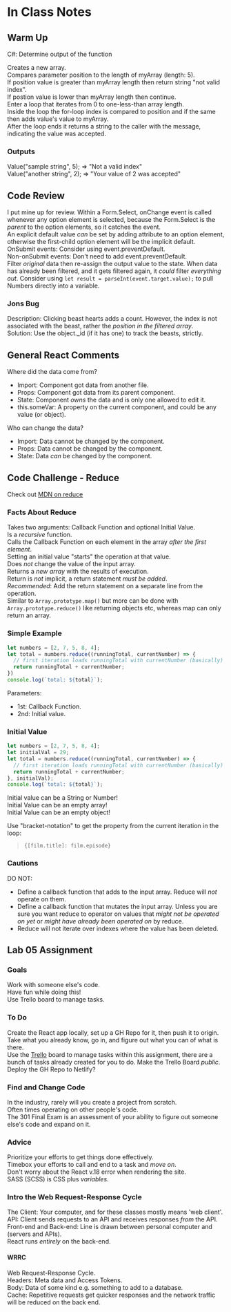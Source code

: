 # In Class Notes

## Warm Up

C#: Determine output of the function

Creates a new array.  
Compares parameter position to the length of myArray (length: 5).  
If position value is greater than myArray length then return string "not valid index".  
If postion value is lower than myArray length then continue.  
Enter a loop that iterates from 0 to one-less-than array length.  
Inside the loop the for-loop index is compared to position  and if the same then adds value's value to myArray.  
After the loop ends it returns a string to the caller with the message, indicating the value was accepted.  

### Outputs

Value("sample string", 5); => "Not a valid index"  
Value("another string", 2); => "Your value of 2 was accepted"  

## Code Review

I put mine up for review.
Within a Form.Select, onChange event is called whenever any option element is selected, because the Form.Select is the *parent* to the option elements, so it catches the event.  
An explicit default value *can* be set by adding attribute to an option element, otherwise the first-child option element will be the implicit default.  
OnSubmit events: Consider using event.preventDefault.  
Non-onSubmit events: Don't need to add event.preventDefault.  
Filter *original* data then re-assign the output value to the state.
When data has already been filtered, and it gets filtered again, it *could* filter *everything out*.
Consider using `let result = parseInt(event.target.value);` to pull Numbers directly into a variable.  

### Jons Bug

Description: Clicking beast hearts adds a count. However, the index is not associated with the beast, rather the *position in the filtered array*.  
Solution: Use the object._id (if it has one) to track the beasts, strictly.  

## General React Comments

Where did the data come from?

- Import: Component got data from another file.  
- Props: Component got data from its parent component.  
- State: Component *owns* the data and is only one allowed to edit it.  
- this.someVar: A property on the current component, and could be any value (or object).  

Who can change the data?  

- Import: Data cannot be changed by the component.  
- Props: Data cannot be changed by the component.  
- State: Data *can* be changed by the component.  

## Code Challenge - Reduce
  
Check out [MDN on reduce](https://developer.mozilla.org/en-US/docs/Web/JavaScript/Reference/Global_Objects/Array/reduce)  

### Facts About Reduce

Takes two arguments: Callback Function and optional Initial Value.  
Is a *recursive* function.  
Calls the Callback Function on each element in the array *after the first element*.  
Setting an initial value "starts" the operation at that value.  
Does *not* change the value of the input array.  
Returns a *new array* with the results of execution.  
Return is *not* implicit, a return statement *must be added*.  
*Recommended*: Add the return statement on a separate line from the operation.  
Similar to `Array.prototype.map()` but more can be done with `Array.prototype.reduce()` like returning objects etc, whereas map can only return an array.  

### Simple Example

```javascript
let numbers = [2, 7, 5, 8, 4];
let total = numbers.reduce((runningTotal, currentNumber) => {
  // first iteration loads runningTotal with currentNumber (basically)
  return runningTotal + currentNumber;
})
console.log(`total: ${total}`);
```

Parameters:

- 1st: Callback Function.  
- 2nd: Initial value.  

### Initial Value

```javascript
let numbers = [2, 7, 5, 8, 4];
let initialVal = 29;
let total = numbers.reduce((runningTotal, currentNumber) => {
  // first iteration loads runningTotal with currentNumber (basically)
  return runningTotal + currentNumber;
}, initialVal);
console.log(`total: ${total}`);
```

Initial value can be a String or Number!  
Initial Value can be an empty array!  
Initial Value can be an empty object!  

Use "bracket-notation" to get the property from the current iteration in the loop:

> `{[film.title]: film.episode}`

### Cautions

DO NOT:

- Define a callback function that adds to the input array. Reduce will *not* operate on them.  
- Define a callback function that mutates the input array. Unless you are sure you want reduce to operator on values that *might not be operated on yet* or *might have already been operated on* by reduce.  
- Reduce will not iterate over indexes where the value has been deleted.  

## Lab 05 Assignment

### Goals

Work with someone else's code.  
Have fun while doing this!  
Use Trello board to manage tasks.  

### To Do

Create the React app locally, set up a GH Repo for it, then push it to origin.  
Take what you already know, go in, and figure out what you can of what is there.  
Use the [Trello](https://www.trello.com) board to manage tasks within this assignment, there are a bunch of tasks already created for you to do. Make the Trello Board *public*.  
Deploy the GH Repo to Netlify?  

### Find and Change Code

In the industry, rarely will you create a project from scratch.  
Often times operating on other people's code.  
The 301 Final Exam is an assessment of your ability to figure out someone else's code and expand on it.  

### Advice

Prioritize your efforts to get things done effectively.  
Timebox your efforts to call and end to a task and *move on*.  
Don't worry about the React v.18 error when rendering the site.  
SASS (SCSS) is CSS plus *variables*.  

### Intro the Web Request-Response Cycle

The Client: Your computer, and for these classes mostly means 'web client'.  
API: Client sends requests to an API and receives responses *from* the API.  
Front-end and Back-end: Line is drawn between personal computer and (servers and APIs).  
React runs *entirely* on the back-end.  

#### WRRC

Web Request-Response Cycle.  
Headers: Meta data and Access Tokens.  
Body: Data of some kind e.g. something to add to a database.  
Cache: Repetitive requests get quicker responses and the network traffic will be reduced on the back end.  
